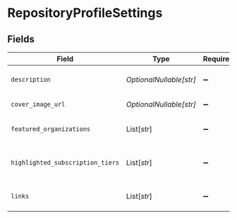 # RepositoryProfileSettings


## Fields

| Field                                     | Type                                      | Required                                  | Description                               |
| ----------------------------------------- | ----------------------------------------- | ----------------------------------------- | ----------------------------------------- |
| `description`                             | *OptionalNullable[str]*                   | :heavy_minus_sign:                        | A description of the repository           |
| `cover_image_url`                         | *OptionalNullable[str]*                   | :heavy_minus_sign:                        | A URL to a cover image                    |
| `featured_organizations`                  | List[*str*]                               | :heavy_minus_sign:                        | A list of featured organizations          |
| `highlighted_subscription_tiers`          | List[*str*]                               | :heavy_minus_sign:                        | A list of highlighted subscription tiers  |
| `links`                                   | List[*str*]                               | :heavy_minus_sign:                        | A list of links related to the repository |